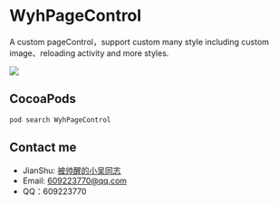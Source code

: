 # WyhPageControl
A custom pageControl，support custom many style including custom image、reloading activity and more styles.  


![](https://upload-images.jianshu.io/upload_images/4097230-5b74a2d808c2b79b.png?imageMogr2/auto-orient/strip%7CimageView2/2/w/1240)


## CocoaPods

`pod search WyhPageControl`

## Contact me

- JianShu: [被帅醒的小吴同志](http://www.jianshu.com/u/b76e3853ae0b)
- Email:  609223770@qq.com
- QQ：609223770
